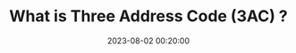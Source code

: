 ---
layout: post
title: What is Three Address Code (3AC) ?
date: 2023-08-02 00:20:00
description: 
redirect: https://tianchiyu.bearblog.dev/what-is-three-address-code-3ac/
tags:
    - compiler
---